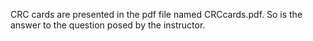 CRC cards are presented in the pdf file named CRCcards.pdf.  So is the answer to
the question posed by the instructor.
